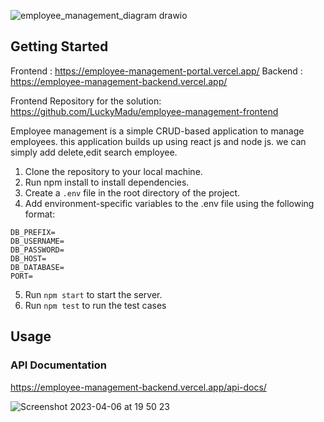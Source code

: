 ![employee_management_diagram drawio](https://user-images.githubusercontent.com/19740478/230542218-da036440-b10d-4548-a194-02a6f9584b94.png)

## Getting Started

Frontend : https://employee-management-portal.vercel.app/
Backend : https://employee-management-backend.vercel.app/

Frontend Repository for the solution: https://github.com/LuckyMadu/employee-management-frontend

Employee management is a simple CRUD-based application to manage employees. this application builds up using react js and node js. we can simply add delete,edit search employee.

1. Clone the repository to your local machine.
2. Run npm install to install dependencies.
3. Create a `.env` file in the root directory of the project.
4. Add environment-specific variables to the .env file using the following format:

```
DB_PREFIX=
DB_USERNAME=
DB_PASSWORD=
DB_HOST=
DB_DATABASE=
PORT=
```
5. Run `npm start` to start the server.
6. Run `npm test` to run the test cases


## Usage

### API Documentation

https://employee-management-backend.vercel.app/api-docs/

![Screenshot 2023-04-06 at 19 50 23](https://user-images.githubusercontent.com/19740478/230405950-970a1513-ac2f-499c-b407-d7d0735aa2c2.png)
